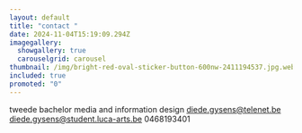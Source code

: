 ```yaml
---
layout: default
title: "contact "
date: 2024-11-04T15:19:09.294Z
imagegallery:
  showgallery: true
  carouselgrid: carousel
thumbnail: /img/bright-red-oval-sticker-button-600nw-2411194537.jpg.webp
included: true
promoted: "0"
---
```

tweede bachelor media and information design
diede.gysens@telenet.be
diede.gysens@student.luca-arts.be
0468193401